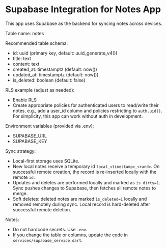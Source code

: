 # Supabase Integration for Notes App

This app uses Supabase as the backend for syncing notes across devices.

Table name: notes

Recommended table schema:
- id: uuid (primary key, default: uuid_generate_v4())
- title: text
- content: text
- created_at: timestamptz (default: now())
- updated_at: timestamptz (default: now())
- is_deleted: boolean (default: false)

RLS example (adjust as needed):
- Enable RLS
- Create appropriate policies for authenticated users to read/write their notes, e.g., add a user_id column and policies restricting to `auth.uid()`. For simplicity, this app can work without auth in development.

Environment variables (provided via .env):
- SUPABASE_URL
- SUPABASE_KEY

Sync strategy:
- Local-first storage uses SQLite.
- New local notes receive a temporary id `local_<timestamp>_<rand>`. On successful remote creation, the record is re-inserted locally with the remote `id`.
- Updates and deletes are performed locally and marked as `is_dirty=1`. Sync pushes changes to Supabase, then fetches all remote notes to merge.
- Soft deletes: deleted notes are marked `is_deleted=1` locally and removed remotely during sync. Local record is hard-deleted after successful remote deletion.

Notes:
- Do not hardcode secrets. Use `.env`.
- If you change the table or columns, update the code in `services/supabase_service.dart`.
